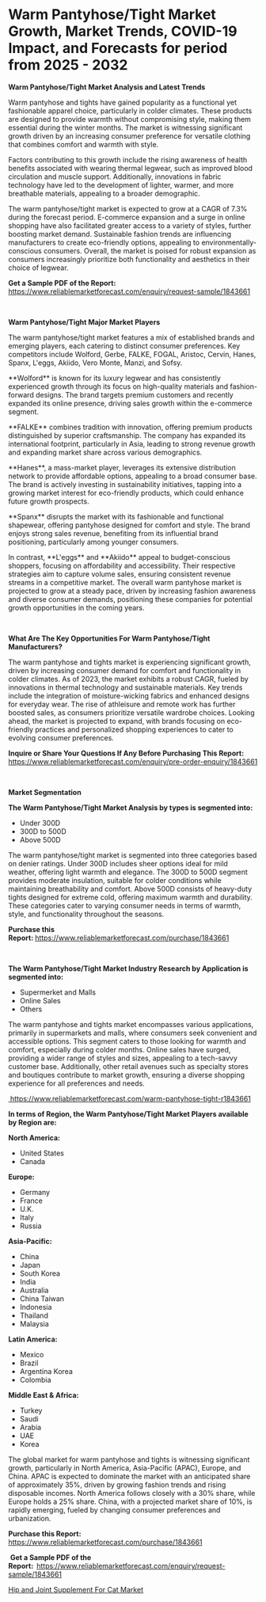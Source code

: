 <p><h1>Warm Pantyhose/Tight Market Growth, Market Trends, COVID-19 Impact, and Forecasts for period from 2025 - 2032</h1></p><p><strong>Warm Pantyhose/Tight Market Analysis and Latest Trends</strong></p>
<p><p>Warm pantyhose and tights have gained popularity as a functional yet fashionable apparel choice, particularly in colder climates. These products are designed to provide warmth without compromising style, making them essential during the winter months. The market is witnessing significant growth driven by an increasing consumer preference for versatile clothing that combines comfort and warmth with style.</p><p>Factors contributing to this growth include the rising awareness of health benefits associated with wearing thermal legwear, such as improved blood circulation and muscle support. Additionally, innovations in fabric technology have led to the development of lighter, warmer, and more breathable materials, appealing to a broader demographic.</p><p>The warm pantyhose/tight market is expected to grow at a CAGR of 7.3% during the forecast period. E-commerce expansion and a surge in online shopping have also facilitated greater access to a variety of styles, further boosting market demand. Sustainable fashion trends are influencing manufacturers to create eco-friendly options, appealing to environmentally-conscious consumers. Overall, the market is poised for robust expansion as consumers increasingly prioritize both functionality and aesthetics in their choice of legwear.</p></p>
<p><strong>Get a Sample PDF of the Report:&nbsp;</strong> <a href="https://www.reliablemarketforecast.com/enquiry/request-sample/1843661?utm_campaign=3357&utm_medium=2&utm_source=Github&utm_content=ia&utm_term=05042025&utm_id=warm-pantyhosetight">https://www.reliablemarketforecast.com/enquiry/request-sample/1843661</a></p>
<p>&nbsp;</p>
<p><strong>Warm Pantyhose/Tight Major Market Players</strong></p>
<p><p>The warm pantyhose/tight market features a mix of established brands and emerging players, each catering to distinct consumer preferences. Key competitors include Wolford, Gerbe, FALKE, FOGAL, Aristoc, Cervin, Hanes, Spanx, L'eggs, Akiido, Vero Monte, Manzi, and Sofsy.</p><p>**Wolford** is known for its luxury legwear and has consistently experienced growth through its focus on high-quality materials and fashion-forward designs. The brand targets premium customers and recently expanded its online presence, driving sales growth within the e-commerce segment.</p><p>**FALKE** combines tradition with innovation, offering premium products distinguished by superior craftsmanship. The company has expanded its international footprint, particularly in Asia, leading to strong revenue growth and expanding market share across various demographics.</p><p>**Hanes**, a mass-market player, leverages its extensive distribution network to provide affordable options, appealing to a broad consumer base. The brand is actively investing in sustainability initiatives, tapping into a growing market interest for eco-friendly products, which could enhance future growth prospects.</p><p>**Spanx** disrupts the market with its fashionable and functional shapewear, offering pantyhose designed for comfort and style. The brand enjoys strong sales revenue, benefiting from its influential brand positioning, particularly among younger consumers.</p><p>In contrast, **L'eggs** and **Akiido** appeal to budget-conscious shoppers, focusing on affordability and accessibility. Their respective strategies aim to capture volume sales, ensuring consistent revenue streams in a competitive market. The overall warm pantyhose market is projected to grow at a steady pace, driven by increasing fashion awareness and diverse consumer demands, positioning these companies for potential growth opportunities in the coming years.</p></p>
<p>&nbsp;</p>
<p><strong>What Are The Key Opportunities For Warm Pantyhose/Tight Manufacturers?</strong></p>
<p><p>The warm pantyhose and tights market is experiencing significant growth, driven by increasing consumer demand for comfort and functionality in colder climates. As of 2023, the market exhibits a robust CAGR, fueled by innovations in thermal technology and sustainable materials. Key trends include the integration of moisture-wicking fabrics and enhanced designs for everyday wear. The rise of athleisure and remote work has further boosted sales, as consumers prioritize versatile wardrobe choices. Looking ahead, the market is projected to expand, with brands focusing on eco-friendly practices and personalized shopping experiences to cater to evolving consumer preferences.</p></p>
<p><strong>Inquire or Share Your Questions If Any Before Purchasing This Report:</strong> <a href="https://www.reliablemarketforecast.com/enquiry/pre-order-enquiry/1843661?utm_campaign=3357&utm_medium=2&utm_source=Github&utm_content=ia&utm_term=05042025&utm_id=warm-pantyhosetight">https://www.reliablemarketforecast.com/enquiry/pre-order-enquiry/1843661</a></p>
<p>&nbsp;</p>
<p><strong>Market Segmentation</strong></p>
<p><strong>The Warm Pantyhose/Tight Market Analysis by types is segmented into:</strong></p>
<p><ul><li>Under 300D</li><li>300D to 500D</li><li>Above 500D</li></ul></p>
<p><p>The warm pantyhose/tight market is segmented into three categories based on denier ratings. Under 300D includes sheer options ideal for mild weather, offering light warmth and elegance. The 300D to 500D segment provides moderate insulation, suitable for colder conditions while maintaining breathability and comfort. Above 500D consists of heavy-duty tights designed for extreme cold, offering maximum warmth and durability. These categories cater to varying consumer needs in terms of warmth, style, and functionality throughout the seasons.</p></p>
<p><strong>Purchase this Report:&nbsp;</strong><a href="https://www.reliablemarketforecast.com/purchase/1843661?utm_campaign=3357&utm_medium=2&utm_source=Github&utm_content=ia&utm_term=05042025&utm_id=warm-pantyhosetight">https://www.reliablemarketforecast.com/purchase/1843661</a></p>
<p>&nbsp;</p>
<p><strong>The Warm Pantyhose/Tight Market Industry Research by Application is segmented into:</strong></p>
<p><ul><li>Supermerket and Malls</li><li>Online Sales</li><li>Others</li></ul></p>
<p><p>The warm pantyhose and tights market encompasses various applications, primarily in supermarkets and malls, where consumers seek convenient and accessible options. This segment caters to those looking for warmth and comfort, especially during colder months. Online sales have surged, providing a wider range of styles and sizes, appealing to a tech-savvy customer base. Additionally, other retail avenues such as specialty stores and boutiques contribute to market growth, ensuring a diverse shopping experience for all preferences and needs.</p></p>
<p><a href="https://www.reliablemarketforecast.com/warm-pantyhose-tight-r1843661?utm_campaign=3357&utm_medium=2&utm_source=Github&utm_content=ia&utm_term=05042025&utm_id=warm-pantyhosetight">&nbsp;https://www.reliablemarketforecast.com/warm-pantyhose-tight-r1843661</a></p>
<p><strong>In terms of Region, the Warm Pantyhose/Tight Market Players available by Region are:</strong></p>
<p>
    <p> <strong> North America: </strong>
        <ul>
            <li>United States</li>
            <li>Canada</li>
        </ul>
        </p> 
    <p> <strong> Europe: </strong>
        <ul>
            <li>Germany</li>
            <li>France</li>
            <li>U.K.</li>
            <li>Italy</li>
            <li>Russia</li>
        </ul>
        </p> 
    <p> <strong> Asia-Pacific: </strong>
        <ul>
            <li>China</li>
            <li>Japan</li>
            <li>South Korea</li>
            <li>India</li>
            <li>Australia</li>
            <li>China Taiwan</li>
            <li>Indonesia</li>
            <li>Thailand</li>
            <li>Malaysia</li>
        </ul>
        </p> 
    <p> <strong> Latin America: </strong>
        <ul>
            <li>Mexico</li>
            <li>Brazil</li>
            <li>Argentina Korea</li>
            <li>Colombia</li>
        </ul>
        </p> 
    <p> <strong> Middle East & Africa: </strong>
        <ul>
            <li>Turkey</li>
            <li>Saudi</li>
            <li>Arabia</li>
            <li>UAE</li>
            <li>Korea</li>
        </ul>
    </p>
    </p>
<p><p>The global market for warm pantyhose and tights is witnessing significant growth, particularly in North America, Asia-Pacific (APAC), Europe, and China. APAC is expected to dominate the market with an anticipated share of approximately 35%, driven by growing fashion trends and rising disposable incomes. North America follows closely with a 30% share, while Europe holds a 25% share. China, with a projected market share of 10%, is rapidly emerging, fueled by changing consumer preferences and urbanization.</p></p>
<p><strong>Purchase this Report: </strong><a href="https://www.reliablemarketforecast.com/purchase/1843661?utm_campaign=3357&utm_medium=2&utm_source=Github&utm_content=ia&utm_term=05042025&utm_id=warm-pantyhosetight">https://www.reliablemarketforecast.com/purchase/1843661</a></p>
<p>&nbsp;<strong>Get a Sample PDF of the Report:&nbsp;&nbsp;</strong><a href="https://www.reliablemarketforecast.com/enquiry/request-sample/1843661?utm_campaign=3357&utm_medium=2&utm_source=Github&utm_content=ia&utm_term=05042025&utm_id=warm-pantyhosetight">https://www.reliablemarketforecast.com/enquiry/request-sample/1843661</a></p>
<p><strong></strong></p>
<p><p><a href="https://github.com/bulkagumanvv/Market-Research-Report-List-1/blob/main/hip-and-joint-supplement-for-cat-market.md?utm_campaign=3357&utm_medium=2&utm_source=Github&utm_content=ia&utm_term=05042025&utm_id=warm-pantyhosetight">Hip and Joint Supplement For Cat Market</a></p></p>